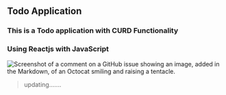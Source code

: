 ## Todo Application 


### This is a Todo application with CURD Functionality

### Using Reactjs with JavaScript


![Screenshot of a comment on a GitHub issue showing an image, added in the Markdown, of an Octocat smiling and raising a tentacle.](https://myoctocat.com/assets/images/base-octocat.svg)
>updating.......
